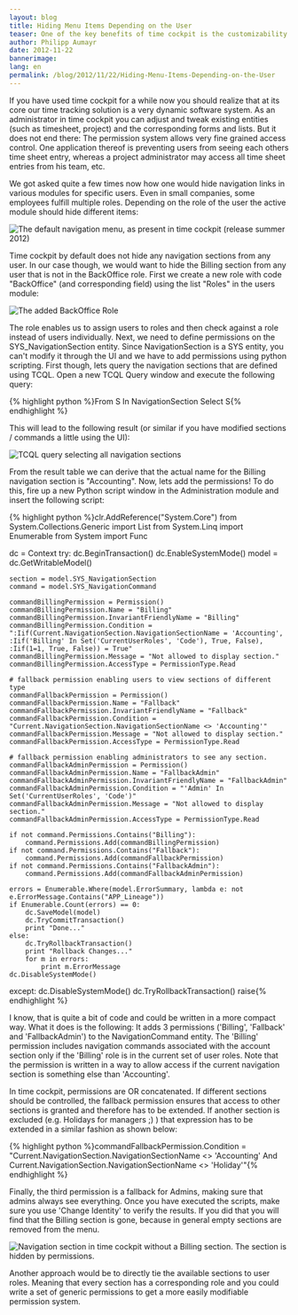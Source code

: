 ```yaml
---
layout: blog
title: Hiding Menu Items Depending on the User
teaser: One of the key benefits of time cockpit is the customizability. A thing that is often requested but unfortunately still a bit difficult is hiding menu items depending on the current user.
author: Philipp Aumayr
date: 2012-11-22
bannerimage: 
lang: en
permalink: /blog/2012/11/22/Hiding-Menu-Items-Depending-on-the-User
---
```


<p>If you have used time cockpit for a while now you should realize that at its core our time tracking solution is a very dynamic software system. As an administrator in time cockpit you can adjust and tweak existing entities (such as timesheet, project) and the corresponding forms and lists. But it does not end there: The permission system allows very fine grained access control. One application thereof is preventing users from seeing each others time sheet entry, whereas a project administrator may access all time sheet entries from his team, etc.</p><p>We got asked quite a few times now how one would hide navigation links in various modules for specific users. Even in small companies, some employees fulfill multiple roles. Depending on the role of the user the active module should hide different items:</p><p>
  <img src="{{site.baseurl}}/content/images/blog/2012/11/default_navigation_menu.PNG" alt="The default navigation menu, as present in time cockpit (release summer 2012)" title="The default navigation menu (all entries visible to all users)" />
</p><p>Time cockpit by default does not hide any navigation sections from any user. In our case though, we would want to hide the Billing section from any user that is not in the BackOffice role. First we create a new role with code "BackOffice" (and corresponding field) using the list "Roles" in the users module:</p><p>
  <img src="{{site.baseurl}}/content/images/blog/2012/11/backoffice_role.PNG" alt="The added BackOffice Role" title="A new Role with Code &quot;BackOffice&quot; is added to the list of roles." />
</p><p>The role enables us to assign users to roles and then check against a role instead of users individually. Next, we need to define permissions on the SYS_NavigationSection entity. Since NavigationSection is a SYS entity, you can't modify it through the UI and we have to add permissions using python scripting. First though, lets query the navigation sections that are defined using TCQL. Open a new TCQL Query window and execute the following query:</p>{% highlight python %}From S In NavigationSection Select S{% endhighlight %}<p>This will lead to the following result (or similar if you have modified sections / commands a little using the UI):</p><p>
  <img src="{{site.baseurl}}/content/images/blog/2012/11/defaultnavigationsections.PNG" alt="TCQL query selecting all navigation sections" title="TCQL query to select navigation sections." />
</p><p>From the result table we can derive that the actual name for the Billing navigation section is "Accounting". Now, lets add the permissions! To do this, fire up a new Python script window in the Administration module and insert the following script:</p>{% highlight python %}clr.AddReference("System.Core")
from System.Collections.Generic import List
from System.Linq import Enumerable
from System import Func

dc = Context
try:
    dc.BeginTransaction()
    dc.EnableSystemMode()
    model = dc.GetWritableModel()

    section = model.SYS_NavigationSection
    command = model.SYS_NavigationCommand

    commandBillingPermission = Permission()
    commandBillingPermission.Name = "Billing"
    commandBillingPermission.InvariantFriendlyName = "Billing"
    commandBillingPermission.Condition = ":Iif(Current.NavigationSection.NavigationSectionName = 'Accounting', :Iif('Billing' In Set('CurrentUserRoles', 'Code'), True, False), :Iif(1=1, True, False)) = True"
    commandBillingPermission.Message = "Not allowed to display section."
    commandBillingPermission.AccessType = PermissionType.Read

    # fallback permission enabling users to view sections of different type
    commandFallbackPermission = Permission()
    commandFallbackPermission.Name = "Fallback"
    commandFallbackPermission.InvariantFriendlyName = "Fallback"
    commandFallbackPermission.Condition = "Current.NavigationSection.NavigationSectionName <> 'Accounting'"
    commandFallbackPermission.Message = "Not allowed to display section."
    commandFallbackPermission.AccessType = PermissionType.Read

    # fallback permission enabling administrators to see any section.
    commandFallbackAdminPermission = Permission()
    commandFallbackAdminPermission.Name = "FallbackAdmin"
    commandFallbackAdminPermission.InvariantFriendlyName = "FallbackAdmin"
    commandFallbackAdminPermission.Condition = "'Admin' In Set('CurrentUserRoles', 'Code')"
    commandFallbackAdminPermission.Message = "Not allowed to display section."
    commandFallbackAdminPermission.AccessType = PermissionType.Read

    if not command.Permissions.Contains("Billing"):
        command.Permissions.Add(commandBillingPermission)
    if not command.Permissions.Contains("Fallback"):
        command.Permissions.Add(commandFallbackPermission)
    if not command.Permissions.Contains("FallbackAdmin"):
        command.Permissions.Add(commandFallbackAdminPermission)
    
    errors = Enumerable.Where(model.ErrorSummary, lambda e: not e.ErrorMessage.Contains("APP_Lineage"))
    if Enumerable.Count(errors) == 0:
        dc.SaveModel(model)
        dc.TryCommitTransaction()
        print "Done..."
    else:
        dc.TryRollbackTransaction()
        print "Rollback Changes..."
        for m in errors:
            print m.ErrorMessage
    dc.DisableSystemMode()
except:
    dc.DisableSystemMode()
    dc.TryRollbackTransaction()
    raise{% endhighlight %}<p>I know, that is quite a bit of code and could be written in a more compact way. What it does is the following: It adds 3 permissions ('Billing', 'Fallback' and 'FallbackAdmin') to the NavigationCommand entity. The 'Billing' permission includes navigation commands associated with the account section only if the 'Billing' role is in the current set of user roles. Note that the permission is written in a way to allow access if the current navigation section is something else than 'Accounting'.</p><p>In time cockpit, permissions are OR concatenated. If different sections should be controlled, the fallback permission ensures that access to other sections is granted and therefore has to be extended. If another section is excluded (e.g. Holidays for managers ;) ) that expression has to be extended in a similar fashion as shown below:</p>{% highlight python %}commandFallbackPermission.Condition = "Current.NavigationSection.NavigationSectionName <> 'Accounting' And Current.NavigationSection.NavigationSectionName <> 'Holiday'"{% endhighlight %}<p>Finally, the third permission is a fallback for Admins, making sure that admins always see everything. Once you have executed the scripts, make sure you use 'Change Identity' to verify the results. If you did that you will find that the Billing section is gone, because in general empty sections are removed from the menu.</p><p>
  <img src="{{site.baseurl}}/content/images/blog/2012/11/BillingSectionGone.PNG" alt="Navigation section in time cockpit without a Billing section. The section is hidden by permissions." title="Navigation module with a hidden Billing section" />
</p><p>Another approach would be to directly tie the available sections to user roles. Meaning that every section has a corresponding role and you could write a set of generic permissions to get a more easily modifiable permission system.</p>